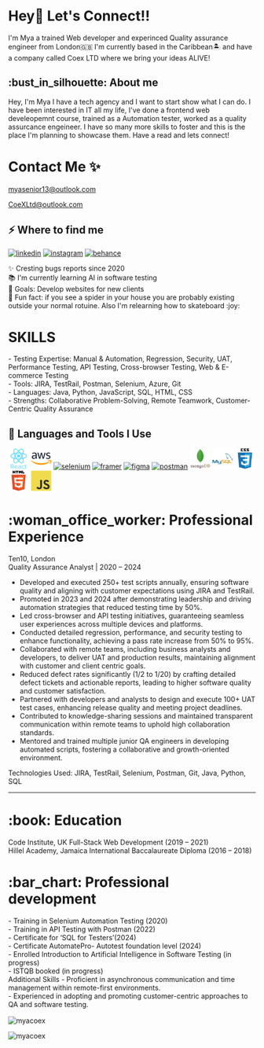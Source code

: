 <h1 align="left">Hey👋 Let's Connect‼️</h1>
I'm Mya a trained Web developer and experinced Quality assurance engineer from London🇬🇧 I'm currently based in the Caribbean🏝️ and have a company called Coex LTD where we bring your ideas ALIVE!

###




<h2 align="left"> :bust_in_silhouette: About me</h2>
Hey, I'm Mya I have a tech agency and I want to start show what I can do. I have been interested in IT all my life, I've done a frontend web develeopemnt course, trained as a Automation tester, worked as a quality assurcance engeineer. I have so many more skills to foster and this is the place I'm planning to showcase them. Have a read and lets connect!


###
<h1 align="left">Contact Me ✨</h1>

myasenior13@outlook.com 
<br>

CoeXLtd@outlook.com
<h2>⚡️ Where to find me</h2>
<p><a target="_blank" href="www.linkedin.com/in/mya-senior-a95976150" style="display: inline-block;"><img src="https://img.shields.io/badge/linkedin-logo?style=for-the-badge&logo=linkedin&logoColor=white&color=%230a77b6" alt="linkedin" /></a>
<a target="_blank" href="https://www.instagram.com/coexltd" style="display: inline-block;"><img src="https://img.shields.io/badge/instagram-logo?style=for-the-badge&logo=instagram&logoColor=white&color=%23F35369" alt="instagram" /></a>
<a target="_blank" href="https://www.behance.net/coexltd" style="display: inline-block;"><img src="https://img.shields.io/badge/behance-logo?style=for-the-badge&logo=behance&logoColor=white&color=%230057ff" alt="behance" /></a></p>

<p align="left">✨ Cresting bugs reports since 2020 <br>📚 I'm currently learning AI in software testing <br>🎯 Goals: Develop websites for new clients <br>🎲 Fun fact: if you see a spider in your house you are probably existing outside your normal rotuine. Also I'm relearning how to skateboard :joy: </p>

###

<h1 align="left">SKILLS</h1>
- Testing Expertise: Manual & Automation, Regression, Security, UAT, Performance Testing, API Testing, Cross-browser Testing, Web & E-commerce Testing  <br>
- Tools: JIRA, TestRail, Postman, Selenium, Azure, Git <br>
- Languages: Java, Python, JavaScript, SQL, HTML, CSS  <br>
- Strengths: Collaborative Problem-Solving, Remote Teamwork, Customer-Centric Quality Assurance  <br>

###


<h2>🚀 Languages and Tools I Use</h2>
<p><a target="_blank" href="https://raw.githubusercontent.com/devicons/devicon/master/icons/react/react-original-wordmark.svg" style="display: inline-block;"><img src="https://raw.githubusercontent.com/devicons/devicon/master/icons/react/react-original-wordmark.svg" alt="react" width="42" height="42" /></a>
<a target="_blank" href="https://raw.githubusercontent.com/devicons/devicon/master/icons/amazonwebservices/amazonwebservices-original-wordmark.svg" style="display: inline-block;"><img src="https://raw.githubusercontent.com/devicons/devicon/master/icons/amazonwebservices/amazonwebservices-original-wordmark.svg" alt="aws" width="42" height="42" /></a>
<a target="_blank" href="https://raw.githubusercontent.com/detain/svg-logos/780f25886640cef088af994181646db2f6b1a3f8/svg/selenium-logo.svg" style="display: inline-block;"><img src="https://raw.githubusercontent.com/detain/svg-logos/780f25886640cef088af994181646db2f6b1a3f8/svg/selenium-logo.svg" alt="selenium" width="42" height="42" /></a>
<a target="_blank" href="https://www.vectorlogo.zone/logos/framer/framer-icon.svg" style="display: inline-block;"><img src="https://www.vectorlogo.zone/logos/framer/framer-icon.svg" alt="framer" width="42" height="42" /></a>
<a target="_blank" href="https://www.vectorlogo.zone/logos/figma/figma-icon.svg" style="display: inline-block;"><img src="https://www.vectorlogo.zone/logos/figma/figma-icon.svg" alt="figma" width="42" height="42" /></a>
<a target="_blank" href="https://www.vectorlogo.zone/logos/getpostman/getpostman-icon.svg" style="display: inline-block;"><img src="https://www.vectorlogo.zone/logos/getpostman/getpostman-icon.svg" alt="postman" width="42" height="42" /></a>
<a target="_blank" href="https://raw.githubusercontent.com/devicons/devicon/master/icons/mongodb/mongodb-original-wordmark.svg" style="display: inline-block;"><img src="https://raw.githubusercontent.com/devicons/devicon/master/icons/mongodb/mongodb-original-wordmark.svg" alt="mongodb" width="42" height="42" /></a>
<a target="_blank" href="https://raw.githubusercontent.com/devicons/devicon/master/icons/mysql/mysql-original-wordmark.svg" style="display: inline-block;"><img src="https://raw.githubusercontent.com/devicons/devicon/master/icons/mysql/mysql-original-wordmark.svg" alt="mysql" width="42" height="42" /></a>
<a target="_blank" href="https://raw.githubusercontent.com/devicons/devicon/master/icons/css3/css3-original-wordmark.svg" style="display: inline-block;"><img src="https://raw.githubusercontent.com/devicons/devicon/master/icons/css3/css3-original-wordmark.svg" alt="css3" width="42" height="42" /></a>
<a target="_blank" href="https://raw.githubusercontent.com/devicons/devicon/master/icons/html5/html5-original-wordmark.svg" style="display: inline-block;"><img src="https://raw.githubusercontent.com/devicons/devicon/master/icons/html5/html5-original-wordmark.svg" alt="html5" width="42" height="42" /></a>
<a target="_blank" href="https://raw.githubusercontent.com/devicons/devicon/master/icons/javascript/javascript-original.svg" style="display: inline-block;"><img src="https://raw.githubusercontent.com/devicons/devicon/master/icons/javascript/javascript-original.svg" alt="javascript" width="42" height="42" /></a></p>



###




<h1 align="left"> :woman_office_worker: Professional Experience</h1>

Ten10, London  
Quality Assurance Analyst | 2020 – 2024  

- Developed and executed 250+ test scripts annually, ensuring software quality and aligning with customer expectations using JIRA and TestRail.  
- Promoted in 2023 and 2024 after demonstrating leadership and driving automation strategies that reduced testing time by 50%.
- Led cross-browser and API testing initiatives, guaranteeing seamless user experiences across multiple devices and platforms.  
- Conducted detailed regression, performance, and security testing to enhance functionality, achieving a pass rate increase from 50% to 95%.  
- Collaborated with remote teams, including business analysts and developers, to deliver  UAT and production results, maintaining alignment with customer and client centric goals.  
- Reduced defect rates significantly (1/2 to 1/20) by crafting detailed defect tickets and actionable reports, leading to higher software quality and customer satisfaction.  
- Partnered with developers and analysts to design and execute 100+ UAT test cases, enhancing release quality and meeting project deadlines. 
- Contributed to knowledge-sharing sessions and maintained transparent communication within remote teams to uphold high collaboration standards.  
- Mentored and trained multiple junior QA engineers in developing automated scripts, fostering a collaborative and growth-oriented environment.

Technologies Used: JIRA, TestRail, Selenium, Postman, Git, Java, Python, SQL  
________________________________________________________________________________________________________
<h1 align="left"> :book: Education</h1>
Code Institute, UK
 Full-Stack Web Development (2019 – 2021)<br>
Hillel Academy, Jamaica
 International Baccalaureate Diploma (2016 – 2018)

<h1 align="left"> :bar_chart: Professional development</h1>
- Training in Selenium Automation Testing (2020)  <br>
- Training in API Testing with Postman (2022)  <br>
- Certificate for ‘SQL for Testers’(2024)<br>
- Certificate AutomatePro- Autotest foundation level (2024) <br>
- Enrolled  Introduction to Artificial Intelligence in Software Testing (in progress)<br>
- ISTQB booked (in progress)<br>
Additional Skills  
- Proficient in asynchronous communication and time management within remote-first environments.  <br>
- Experienced in adopting and promoting customer-centric approaches to QA and software testing. <br> 
<p><img align="center" src="https://github-readme-streak-stats.herokuapp.com/?user=myacoex&" alt="myacoex" /></p>
<p><img src="https://github-readme-stats.vercel.app/api/top-langs?username=myacoex&show_icons=true&locale=en&layout=compact" alt="myacoex" /></p>
